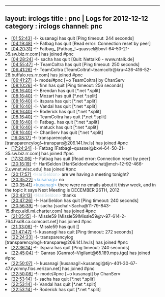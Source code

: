 
---
layout: irclogs
title : pnc | Logs for 2012-12-12
category : irclogs
channel: pnc
---
<li class="logitem"><a href="#01:52:43" name="01:52:43" class="time">[01:52:43]</a> -!- <span class="quit">kusanagi</span> has quit [Ping timeout: 244 seconds] </li>
<li class="logitem"><a href="#04:19:48" name="04:19:48" class="time">[04:19:48]</a> -!- <span class="quit">Fatbag</span> has quit [Read error: Connection reset by peer] </li>
<li class="logitem"><a href="#04:20:31" name="04:20:31" class="time">[04:20:31]</a> -!- <span class="join">Fatbag_</span> [Fatbag_!~quassel@bxvl-64-50-21-35.sw.biz.rr.com] has joined #pnc </li>
<li class="logitem"><a href="#04:28:24" name="04:28:24" class="time">[04:28:24]</a> -!- <span class="quit">sacha</span> has quit [Quit: Nettalk6 - www.ntalk.de] </li>
<li class="logitem"><a href="#04:55:47" name="04:55:47" class="time">[04:55:47]</a> -!- <span class="quit">TeamColtra</span> has quit [Ping timeout: 250 seconds] </li>
<li class="logitem"><a href="#06:41:26" name="06:41:26" class="time">[06:41:26]</a> -!- <span class="join">TeamColtra</span> [TeamColtra!~teamcoltr@kru-436-416-52-28.buffalo.res.rr.com] has joined #pnc </li>
<li class="logitem"><a href="#06:41:27" name="06:41:27" class="time">[06:41:27]</a> -!- mode/<span class="mode">#pnc</span> [+o TeamColtra] by ChanServ </li>
<li class="logitem"><a href="#08:10:26" name="08:10:26" class="time">[08:10:26]</a> -!- <span class="quit">finn</span> has quit [Ping timeout: 256 seconds] </li>
<li class="logitem"><a href="#08:16:40" name="08:16:40" class="time">[08:16:40]</a> -!- <span class="quit">Brendan</span> has quit [*.net *.split] </li>
<li class="logitem"><a href="#08:16:40" name="08:16:40" class="time">[08:16:40]</a> -!- <span class="quit">Mozart</span> has quit [*.net *.split] </li>
<li class="logitem"><a href="#08:16:40" name="08:16:40" class="time">[08:16:40]</a> -!- <span class="quit">itspara</span> has quit [*.net *.split] </li>
<li class="logitem"><a href="#08:16:40" name="08:16:40" class="time">[08:16:40]</a> -!- <span class="quit">Vandal</span> has quit [*.net *.split] </li>
<li class="logitem"><a href="#08:16:40" name="08:16:40" class="time">[08:16:40]</a> -!- <span class="quit">Roderick</span> has quit [*.net *.split] </li>
<li class="logitem"><a href="#08:16:40" name="08:16:40" class="time">[08:16:40]</a> -!- <span class="quit">TeamColtra</span> has quit [*.net *.split] </li>
<li class="logitem"><a href="#08:16:40" name="08:16:40" class="time">[08:16:40]</a> -!- <span class="quit">Fatbag_</span> has quit [*.net *.split] </li>
<li class="logitem"><a href="#08:16:40" name="08:16:40" class="time">[08:16:40]</a> -!- <span class="quit">matuck</span> has quit [*.net *.split] </li>
<li class="logitem"><a href="#08:16:40" name="08:16:40" class="time">[08:16:40]</a> -!- <span class="quit">ChanServ</span> has quit [*.net *.split] </li>
<li class="logitem"><a href="#16:08:17" name="16:08:17" class="time">[16:08:17]</a> -!- <span class="join">transparencylog</span> [transparencylog!~transpare@209.141.hv.ls] has joined #pnc </li>
<li class="logitem"><a href="#17:24:24" name="17:24:24" class="time">[17:24:24]</a> -!- <span class="join">Fatbag</span> [Fatbag!~quassel@bxvl-64-50-21-35.sw.biz.rr.com] has joined #pnc </li>
<li class="logitem"><a href="#17:32:06" name="17:32:06" class="time">[17:32:06]</a> -!- <span class="quit">Fatbag</span> has quit [Read error: Connection reset by peer] </li>
<li class="logitem"><a href="#20:16:19" name="20:16:19" class="time">[20:16:19]</a> -!- <span class="join">HariSeldon</span> [HariSeldon!webchat@mch-12-92-466-2.uwnet.wisc.edu] has joined #pnc </li>
<li class="logitem"><a href="#20:17:57" name="20:17:57" class="time">[20:17:57]</a> <span class="person" style="color:#c3d5dd">&lt;HariSeldon&gt;</span> are we having a meeting tonight? </li>
<li class="logitem"><a href="#20:35:22" name="20:35:22" class="time">[20:35:22]</a> <span class="person" style="color:#6aace3">&lt;kusanagi&gt;</span> no </li>
<li class="logitem"><a href="#20:35:41" name="20:35:41" class="time">[20:35:41]</a> <span class="person" style="color:#6aace3">&lt;kusanagi&gt;</span> there were no emails about it thisw week, and in the topic it says  Next Meeting is DECEMBER 26TH, 2012  </li>
<li class="logitem"><a href="#20:43:13" name="20:43:13" class="time">[20:43:13]</a> <span class="person" style="color:#c3d5dd">&lt;HariSeldon&gt;</span> thanks </li>
<li class="logitem"><a href="#20:47:26" name="20:47:26" class="time">[20:47:26]</a> -!- <span class="quit">HariSeldon</span> has quit [Ping timeout: 240 seconds] </li>
<li class="logitem"><a href="#20:56:39" name="20:56:39" class="time">[20:56:39]</a> -!- <span class="join">sacha</span> [sacha!~Sacha@11-79-843-15.dhcp.aldl.mi.charter.com] has joined #pnc </li>
<li class="logitem"><a href="#21:05:15" name="21:05:15" class="time">[21:05:15]</a> -!- <span class="join">Missle59</span> [Missle59!Missle59@v-97-614-2-764.hsd8.ca.comcast.net] has joined #pnc </li>
<li class="logitem"><a href="#21:33:06" name="21:33:06" class="time">[21:33:06]</a> -!- <span class="quit">Missle59</span> has quit [] </li>
<li class="logitem"><a href="#21:47:47" name="21:47:47" class="time">[21:47:47]</a> -!- <span class="quit">kusanagi</span> has quit [Ping timeout: 272 seconds] </li>
<li class="logitem"><a href="#22:24:23" name="22:24:23" class="time">[22:24:23]</a> -!- <span class="join">transparencylog</span> [transparencylog!~transpare@209.141.hv.ls] has joined #pnc </li>
<li class="logitem"><a href="#22:36:14" name="22:36:14" class="time">[22:36:14]</a> -!- <span class="quit">itspara</span> has quit [Ping timeout: 240 seconds] </li>
<li class="logitem"><a href="#22:45:04" name="22:45:04" class="time">[22:45:04]</a> -!- <span class="join">Ganrao</span> [Ganrao!~Vigilant@65.189.mps.tgq] has joined #pnc </li>
<li class="logitem"><a href="#22:50:07" name="22:50:07" class="time">[22:50:07]</a> -!- <span class="join">kusanagi</span> [kusanagi!~kusanagi@tijn-401-30-67-47.nycmny.fios.verizon.net] has joined #pnc </li>
<li class="logitem"><a href="#22:50:08" name="22:50:08" class="time">[22:50:08]</a> -!- mode/<span class="mode">#pnc</span> [+o kusanagi] by ChanServ </li>
<li class="logitem"><a href="#22:53:14" name="22:53:14" class="time">[22:53:14]</a> -!- <span class="quit">sacha</span> has quit [*.net *.split] </li>
<li class="logitem"><a href="#22:53:14" name="22:53:14" class="time">[22:53:14]</a> -!- <span class="quit">Vandal</span> has quit [*.net *.split] </li>
<li class="logitem"><a href="#22:53:14" name="22:53:14" class="time">[22:53:14]</a> -!- <span class="quit">Roderick</span> has quit [*.net *.split] </li>


